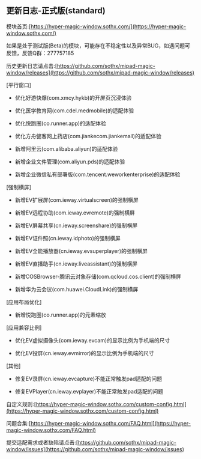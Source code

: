 ## 更新日志-正式版(standard)

模块首页:[https://hyper-magic-window.sothx.com/](https://hyper-magic-window.sothx.com/)

如果是处于测试版(Beta)的模块，可能存在不稳定性以及异常BUG，如遇问题可反馈，反馈Q群：277757185

历史更新日志请点击:[https://github.com/sothx/mipad-magic-window/releases](https://github.com/sothx/mipad-magic-window/releases)

[平行窗口]

- 优化好游快爆(com.xmcy.hykb)的开屏页沉浸体验

- 优化医学教育网(com.cdel.medmobile)的适配体验

- 优化悦跑圈(co.runner.app)的适配体验

- 优化方舟健客网上药店(com.jiankecom.jiankemall)的适配体验

- 新增阿里云(com.alibaba.aliyun)的适配体验

- 新增企业文件管理(com.aliyun.pds)的适配体验

- 新增企业微信私有部署版(com.tencent.weworkenterprise)的适配体验


[强制横屏]

- 新增EV扩展屏(com.ieway.virtualscreen)的强制横屏

- 新增EV远程协助(com.ieway.evremote)的强制横屏

- 新增EV屏幕共享(cn.ieway.screenshare)的强制横屏

- 新增EV证件照(cn.ieway.idphoto)的强制横屏

- 新增EV全能播放器(cn.ieway.evsuperplayer)的强制横屏

- 新增EV直播助手(cn.ieway.liveassistant)的强制横屏

- 新增COSBrowser-腾讯云对象存储(com.qcloud.cos.client)的强制横屏

- 新增华为云会议(com.huawei.CloudLink)的强制横屏

[应用布局优化]

- 新增悦跑圈(co.runner.app)的元素缩放


[应用兼容比例]

- 优化EV虚拟摄像头(com.ieway.evcam)的显示比例为手机端的尺寸

- 优化EV投屏(cn.ieway.evmirror)的显示比例为手机端的尺寸


[其他]

- 修复EV录屏(cn.ieway.evcapture)不能正常触发pad适配的问题

- 修复EVPlayer(cn.ieway.evplayer)不能正常触发pad适配的问题




自定义规则:[https://hyper-magic-window.sothx.com/custom-config.html](https://hyper-magic-window.sothx.com/custom-config.html)

问题合集:[https://hyper-magic-window.sothx.com/FAQ.html](https://hyper-magic-window.sothx.com/FAQ.html)

提交适配需求或者缺陷请点击:[https://github.com/sothx/mipad-magic-window/issues](https://github.com/sothx/mipad-magic-window/issues)
